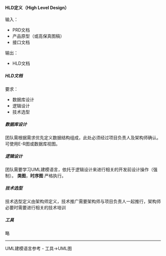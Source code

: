#### HLD定义（High Level Design）

输入：

* PRD文档
* 产品原型（或高保真图稿）
* 接口文档

输出：

* HLD文档


##### HLD文档
要求：
* 数据库设计
* 逻辑设计
* 技术选型

##### 数据库设计
团队需根据需求优先定义数据结构组成，此处必须经过项目负责人及架构师确认。可使用E-R图或数据库视图。

##### 逻辑设计
团队需要学习UML建模语言，依托于逻辑设计来进行相关的开发前设计操作（强制）。
**类图**，**时序图** 严格执行。

##### 技术选型
技术选型定义由架构师定义，技术推广需要架构师与项目负责人一起推行，架构师必要时需要进行相关的技术培训

##### 工具
略



---
UML建模语言参考 - 工具->UML图



